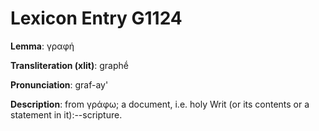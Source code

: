 # Lexicon Entry G1124

**Lemma**: γραφή

**Transliteration (xlit)**: graphḗ

**Pronunciation**: graf-ay'

**Description**:
from γράφω; a document, i.e. holy Writ (or its contents or a statement in it):--scripture.
